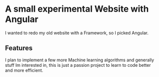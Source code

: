 # A small experimental Website with Angular

I wanted to redo my old website with a Framework, so I picked Angular.

## Features

I plan to implement a few more Machine learning algorithms and generally stuff Im interested in,
this is just a passion project to learn to code better and more efficient.

